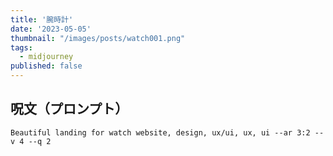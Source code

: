 ```yaml
---
title: '腕時計'
date: '2023-05-05'
thumbnail: "/images/posts/watch001.png"
tags:
  - midjourney
published: false
---
```


## 呪文（プロンプト）
```
Beautiful landing for watch website, design, ux/ui, ux, ui --ar 3:2 --v 4 --q 2
```